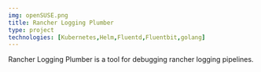```yaml
---
img: openSUSE.png
title: Rancher Logging Plumber
type: project
technologies: [Kubernetes,Helm,Fluentd,Fluentbit,golang]
---
```


Rancher Logging Plumber is a tool for debugging rancher logging pipelines.
